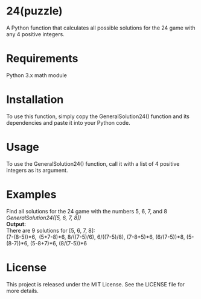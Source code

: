 # 24(puzzle)
A Python function that calculates all possible solutions for the 24 game with any 4 positive integers.

# Requirements
Python 3.x
math module

# Installation
To use this function, simply copy the GeneralSolution24() function and its dependencies and paste it into your Python code.

# Usage
To use the GeneralSolution24() function, call it with a list of 4 positive integers as its argument. <br>

# Examples
Find all solutions for the 24 game with the numbers 5, 6, 7, and 8 <br>
<i>GeneralSolution24([5, 6, 7, 8])</i> <br>
<b>Output: </b><br>
There are 9 solutions for [5, 6, 7, 8]:  <br>
(7-(8-5))*6,&ensp;(5+7-8)*6,  8/((7-5)/6),  6/((7-5)/8),  (7-8+5)*6,  (6/(7-5))*8,  (5-(8-7))*6,  (5-8+7)*6,  (8/(7-5))*6

# License
This project is released under the MIT License. See the LICENSE file for more details.
